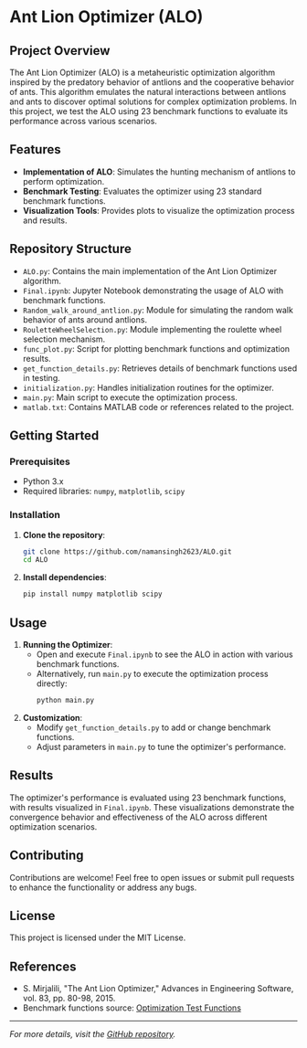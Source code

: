 # Ant Lion Optimizer (ALO)

## Project Overview
The Ant Lion Optimizer (ALO) is a metaheuristic optimization algorithm inspired by the predatory behavior of antlions and the cooperative behavior of ants. This algorithm emulates the natural interactions between antlions and ants to discover optimal solutions for complex optimization problems. In this project, we test the ALO using 23 benchmark functions to evaluate its performance across various scenarios.

## Features
- **Implementation of ALO**: Simulates the hunting mechanism of antlions to perform optimization.
- **Benchmark Testing**: Evaluates the optimizer using 23 standard benchmark functions.
- **Visualization Tools**: Provides plots to visualize the optimization process and results.

## Repository Structure
- `ALO.py`: Contains the main implementation of the Ant Lion Optimizer algorithm.
- `Final.ipynb`: Jupyter Notebook demonstrating the usage of ALO with benchmark functions.
- `Random_walk_around_antlion.py`: Module for simulating the random walk behavior of ants around antlions.
- `RouletteWheelSelection.py`: Module implementing the roulette wheel selection mechanism.
- `func_plot.py`: Script for plotting benchmark functions and optimization results.
- `get_function_details.py`: Retrieves details of benchmark functions used in testing.
- `initialization.py`: Handles initialization routines for the optimizer.
- `main.py`: Main script to execute the optimization process.
- `matlab.txt`: Contains MATLAB code or references related to the project.

## Getting Started

### Prerequisites
- Python 3.x
- Required libraries: `numpy`, `matplotlib`, `scipy`

### Installation
1. **Clone the repository**:
   ```bash
   git clone https://github.com/namansingh2623/ALO.git
   cd ALO
   ```

2. **Install dependencies**:
   ```bash
   pip install numpy matplotlib scipy
   ```

## Usage
1. **Running the Optimizer**:
   - Open and execute `Final.ipynb` to see the ALO in action with various benchmark functions.
   - Alternatively, run `main.py` to execute the optimization process directly:
     ```bash
     python main.py
     ```
2. **Customization**:
   - Modify `get_function_details.py` to add or change benchmark functions.
   - Adjust parameters in `main.py` to tune the optimizer's performance.

## Results
The optimizer's performance is evaluated using 23 benchmark functions, with results visualized in `Final.ipynb`. These visualizations demonstrate the convergence behavior and effectiveness of the ALO across different optimization scenarios.

## Contributing
Contributions are welcome! Feel free to open issues or submit pull requests to enhance the functionality or address any bugs.

## License
This project is licensed under the MIT License.

## References
- S. Mirjalili, "The Ant Lion Optimizer," Advances in Engineering Software, vol. 83, pp. 80-98, 2015.
- Benchmark functions source: [Optimization Test Functions](https://www.sfu.ca/~ssurjano/optimization.html)

---
*For more details, visit the [GitHub repository](https://github.com/namansingh2623/ALO).*
